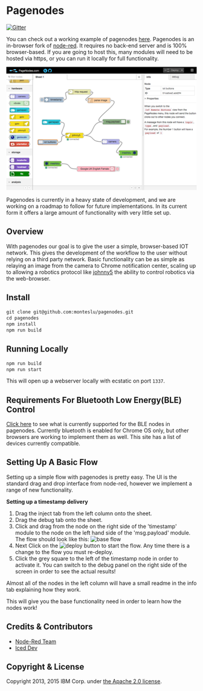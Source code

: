 # Pagenodes

[![Gitter](https://img.shields.io/gitter/room/nwjs/nw.js.svg)](https://gitter.im/monteslu/pagenodes?utm_source=badge&utm_medium=badge&utm_campaign=pr-badge&utm_content=badge)

You can check out a working example of pagenodes [here](https://pagenodes.com 'pagenodes').  Pagenodes is an in-browser fork of [node-red](http://www.node-red.org 'node-red').  It requires no back-end server and is 100% browser-based.  If you are going to host this, many modules will need to be hosted via https, or you can run it locally for full functionality.

![screenshot](screenshot.png)

Pagenodes is currently in a heavy state of development, and we are working on a roadmap to follow for future implementations.  In its current form it offers a large amount of functionality with very little set up.

## Overview

With pagenodes our goal is to give the user a simple, browser-based IOT network.  This gives the development of the workflow to the user without relying on a third party network.  Basic functionality can be as simple as relaying an image from the camera to Chrome notification center, scaling up to allowing a robotics protocol like [johnny5](http://johnny-five.io 'johnny5') the ability to control robotics via the web-browser.

## Install

```
git clone git@github.com:monteslu/pagenodes.git
cd pagenodes
npm install
npm run build
```

## Running Locally

```
npm run build
npm run start
```

This will open up a webserver locally with ecstatic on port `1337`.

## Requirements For Bluetooth Low Energy(BLE) Control

[Click here](https://github.com/WebBluetoothCG/web-bluetooth/blob/gh-pages/implementation-status.md#chrome "requirements") to see what is currently supported for the BLE nodes in pagenodes.  Currently bluetooth is enabled for Chrome OS only, but other browsers are working to implement them as well.  This site has a list of devices currently compatible.

## Setting Up A Basic Flow

Setting up a simple flow with pagenodes is pretty easy.  The UI is the standard drag and drop interface from node-red, however we implement a range of new functionality.

**Setting up a timestamp delivery** 

1. Drag the inject tab from the left column onto the sheet.
2. Drag the debug tab onto the sheet.
3. Click and drag from the node on the right side of the 'timestamp' module to the node on the left hand side of the 'msg.payload' module.  The flow should look like this:
    ![base flow](http://snag.gy/2SkBF.jpg)
4. Next Click on the ![deploy](http://snag.gy/sIIGx.jpg) button to start the flow.  Any time there is a change to the flow you must re-deploy.
5. Click the grey square to the left of the timestamp node in order to activate it.  You can switch to the debug panel on the right side of the screen in order to see the actual results!

Almost all of the nodes in the left column will have a small readme in the info tab explaining how they work.

This will give you the base functionality need in order to learn how the nodes work!

## Credits & Contributors

* [Node-Red Team](https://github.com/node-red/node-red 'node-red team')
* [Iced Dev](http://www.iceddev.com 'Iced Dev')

## Copyright & License

Copyright 2013, 2015 IBM Corp. under [the Apache 2.0 license](https://github.com/node-red/node-red/blob/master/LICENSE 'Apache 2.0 license').

